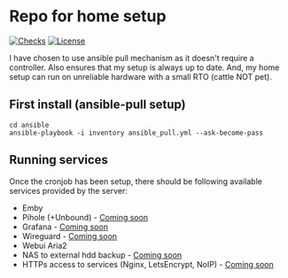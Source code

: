 # Repo for home setup

[![Checks](https://github.com/ahmedsajid/home-setup/workflows/checks/badge.svg)](https://github.com/ahmedsajid/home-setup/actions?query=workflow%3A%22checks%22)
[![License](https://img.shields.io/github/license/ahmedsajid/home-setup)](LICENSE)


I have chosen to use ansible pull mechanism as it doesn't require a controller.
Also ensures that my setup is always up to date.
And, my home setup can run on unreliable hardware with a small RTO (cattle NOT pet).

## First install (ansible-pull setup)
```
cd ansible
ansible-playbook -i inventory ansible_pull.yml --ask-become-pass
```

## Running services

Once the cronjob has been setup, there should be following available services provided by the server:
- Emby
- Pihole (+Unbound) - [Coming soon](https://github.com/ahmedsajid/home-setup/issues/28)
- Grafana - [Coming soon](https://github.com/ahmedsajid/home-setup/issues/30)
- Wireguard - [Coming soon](https://github.com/ahmedsajid/home-setup/issues/29)
- Webui Aria2
- NAS to external hdd backup - [Coming soon](https://github.com/ahmedsajid/home-setup/issues/32)
- HTTPs access to services (Nginx, LetsEncrypt, NoIP) - [Coming soon](https://github.com/ahmedsajid/home-setup/issues/33)
